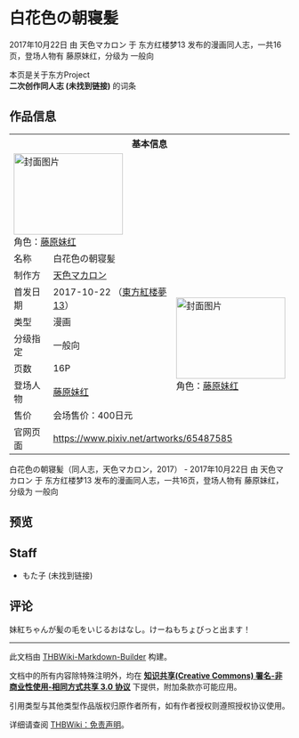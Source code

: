# 白花色の朝寝髪

<!-- source html: G:\repos\THBWiki-Markdown-Builder\THBWikiMarkdown\Temp\main\6\61\ns0%3A%E7%99%BD%E8%8A%B1%E8%89%B2%E3%81%AE%E6%9C%9D%E5%AF%9D%E9%AB%AA.html -->

2017年10月22日 由 天色マカロン 于 东方红楼梦13 发布的漫画同人志，一共16页，登场人物有 藤原妹红，分级为 一般向

本页是关于东方Project  
 **二次创作同人志 (未找到链接)** 的词条
## 作品信息

<table><tbody><tr><th colspan="3">基本信息</th></tr><tr><td class="cover-artwork-mobile" colspan="2"><a href="./文件-白花色の朝寝髪封面.jpg.md" class="image" title="封面图片"><img alt="封面图片" src="https://upload.thwiki.cc/thumb/d/d7/%E7%99%BD%E8%8A%B1%E8%89%B2%E3%81%AE%E6%9C%9D%E5%AF%9D%E9%AB%AA%E5%B0%81%E9%9D%A2.jpg/196px-%E7%99%BD%E8%8A%B1%E8%89%B2%E3%81%AE%E6%9C%9D%E5%AF%9D%E9%AB%AA%E5%B0%81%E9%9D%A2.jpg" decoding="async" loading="lazy" width="196" height="146" srcset="https://upload.thwiki.cc/thumb/d/d7/%E7%99%BD%E8%8A%B1%E8%89%B2%E3%81%AE%E6%9C%9D%E5%AF%9D%E9%AB%AA%E5%B0%81%E9%9D%A2.jpg/294px-%E7%99%BD%E8%8A%B1%E8%89%B2%E3%81%AE%E6%9C%9D%E5%AF%9D%E9%AB%AA%E5%B0%81%E9%9D%A2.jpg 1.5x, https://upload.thwiki.cc/thumb/d/d7/%E7%99%BD%E8%8A%B1%E8%89%B2%E3%81%AE%E6%9C%9D%E5%AF%9D%E9%AB%AA%E5%B0%81%E9%9D%A2.jpg/392px-%E7%99%BD%E8%8A%B1%E8%89%B2%E3%81%AE%E6%9C%9D%E5%AF%9D%E9%AB%AA%E5%B0%81%E9%9D%A2.jpg 2x" data-file-width="2500" data-file-height="1858"></a><div class="cover-char">角色：<a href="./藤原妹红.md" title="藤原妹红">藤原妹红</a></div></td>
</tr><tr><td class="label">名称</td><td colspan="2"> 白花色の朝寝髪 </td></tr><tr><td class="label">制作方</td><td><a href="./天色マカロン.md" title="天色マカロン">天色マカロン</a></td><td class="cover-artwork" rowspan="7" style="min-width:196px;"><a href="./文件-白花色の朝寝髪封面.jpg.md" class="image" title="封面图片"><img alt="封面图片" src="https://upload.thwiki.cc/thumb/d/d7/%E7%99%BD%E8%8A%B1%E8%89%B2%E3%81%AE%E6%9C%9D%E5%AF%9D%E9%AB%AA%E5%B0%81%E9%9D%A2.jpg/196px-%E7%99%BD%E8%8A%B1%E8%89%B2%E3%81%AE%E6%9C%9D%E5%AF%9D%E9%AB%AA%E5%B0%81%E9%9D%A2.jpg" decoding="async" loading="lazy" width="196" height="146" srcset="https://upload.thwiki.cc/thumb/d/d7/%E7%99%BD%E8%8A%B1%E8%89%B2%E3%81%AE%E6%9C%9D%E5%AF%9D%E9%AB%AA%E5%B0%81%E9%9D%A2.jpg/294px-%E7%99%BD%E8%8A%B1%E8%89%B2%E3%81%AE%E6%9C%9D%E5%AF%9D%E9%AB%AA%E5%B0%81%E9%9D%A2.jpg 1.5x, https://upload.thwiki.cc/thumb/d/d7/%E7%99%BD%E8%8A%B1%E8%89%B2%E3%81%AE%E6%9C%9D%E5%AF%9D%E9%AB%AA%E5%B0%81%E9%9D%A2.jpg/392px-%E7%99%BD%E8%8A%B1%E8%89%B2%E3%81%AE%E6%9C%9D%E5%AF%9D%E9%AB%AA%E5%B0%81%E9%9D%A2.jpg 2x" data-file-width="2500" data-file-height="1858"></a><div class="cover-char">角色：<a href="./藤原妹红.md" title="藤原妹红">藤原妹红</a></div></td>
</tr><tr><td class="label">首发日期</td><td>2017-10-22&#160;（<a href="/展会作品列表?e=%E4%B8%9C%E6%96%B9%E7%BA%A2%E6%A5%BC%E6%A2%A6%2313">東方紅楼夢13</a>）</td></tr><tr><td class="label">类型</td><td>漫画</td></tr><tr><td class="label">分级指定</td><td>一般向</td></tr><tr><td class="label">页数</td><td>16P</td></tr><tr><td class="label">登场人物</td><td><a href="./藤原妹红.md" title="藤原妹红">藤原妹红</a></td></tr><tr><td class="label">售价</td><td>会场售价：400日元</td></tr>
<tr><td class="label">官网页面</td><td colspan="2"><a rel="nofollow" class="external free" href="https://www.pixiv.net/artworks/65487585">https://www.pixiv.net/artworks/65487585</a></td></tr></tbody></table>

白花色の朝寝髪（同人志，天色マカロン，2017） - 2017年10月22日 由 天色マカロン 于 东方红楼梦13 发布的漫画同人志，一共16页，登场人物有 藤原妹红，分级为 一般向
## 预览
## Staff
- もた子 (未找到链接)

## 评论
  
妹紅ちゃんが髪の毛をいじるおはなし。けーねもちょびっと出ます！
  
  
  

  





---

此文档由 [THBWiki-Markdown-Builder](https://github.com/Delsin-Yu/THBWiki-Markdown-Builder) 构建。

文档中的所有内容除特殊注明外，均在 [**知识共享(Creative Commons) 署名-非商业性使用-相同方式共享 3.0 协议**](https://creativecommons.org/licenses/by-sa/3.0/deed.zh-hans) 下提供，附加条款亦可能应用。

引用类型与其他类型作品版权归原作者所有，如有作者授权则遵照授权协议使用。

详细请查阅 [THBWiki：免责声明](https://thbwiki.cc/THBWiki:%E5%85%8D%E8%B4%A3%E5%A3%B0%E6%98%8E)。


